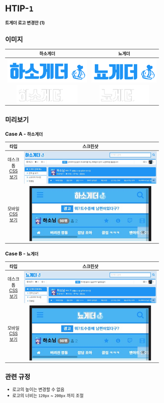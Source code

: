 # HTIP-`1`
**트게더 로고 변경안 (1)**

## 이미지
| 하소게더 | 뇨게더 |
|:-------:|:------:|
|![하소게더 로고](/png/logo_haso.png)|![뇨게더 로고](/png/logo_nyo.png)|
|![하소게더 모바일 로고](/png/logo_haso_white.png)|![뇨게더 모바일 로고](/png/logo_nyo_white.png)|

## 미리보기
### Case A - `하소게더`
|   타입   |    스크린샷    |
|:---------------------------------:|:----:|
|데스크톱<br>[CSS 보기](/css/htip-1/haso.css)|![뇨게더 적용 모습](/proposals/htip-1/haso_application.jpg)|
|모바일<br>[CSS 보기](/css/htip-1/haso.m.css)|![뇨게더 적용 모바일 모습](/proposals/htip-1/haso_m_application.jpg)|

### Case B - `뇨게더`
|   타입   |    스크린샷    |
|:---------------------------------:|:----:|
|데스크톱<br>[CSS 보기](/css/htip-1/nyo.css)|![뇨게더 적용 모습](/proposals/htip-1/nyo_application.jpg)|
|모바일<br>[CSS 보기](/css/htip-1/nyo.m.css)|![뇨게더 적용 모바일 모습](/proposals/htip-1/nyo_m_application.jpg)|


## 관련 규정
+ 로고의 높이는 변경할 수 없음
+ 로고의 너비는 `120px` ~ `200px` 까지 조절
